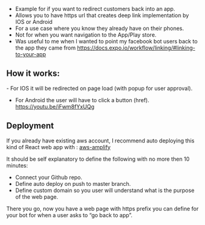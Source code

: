 - Example for if you want to redirect customers back into an app.
- Allows you to have https url that creates deep link implementation by IOS or Android
- For a use case where you know they already have on their phones.
- Not for when you want navigation to the App/Play store.
- Was useful to me when I wanted to point my facebook bot users back to the app they came from
https://docs.expo.io/workflow/linking/#linking-to-your-app

<h2> How it works: </h2>
- For IOS it will be redirected on page load (with popup for user approval).

- For Android the user will have to click a button (href).
https://youtu.be/iFwm8fYxUQg

<h2>Deployment</h2>
If you already have existing aws account, I recommend auto deploying this kind of React web app with : <a href="console.aws.amazon.com/amplify"> aws-amplify </a>

It should be self explanatory to define the following with no more then 10 minutes:
- Connect your Github repo.
- Define auto deploy on push to master branch.
- Define custom domain so you user will understand what is the purpose of the web page.

There you go, now you have a web page with https prefix you can define for your bot for when a user asks to “go back to app”.
